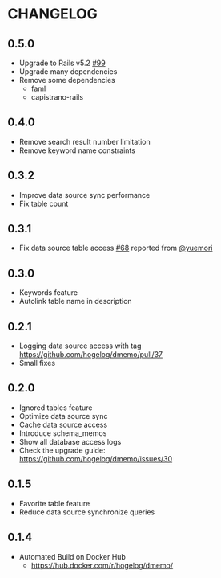 # CHANGELOG

## 0.5.0
- Upgrade to Rails v5.2 [#99](https://github.com/hogelog/dmemo/pull/99)
- Upgrade many dependencies
- Remove some dependencies
  - faml
  - capistrano-rails

## 0.4.0
- Remove search result number limitation
- Remove keyword name constraints

## 0.3.2
- Improve data source sync performance
- Fix table count

## 0.3.1
- Fix data source table access [#68](https://github.com/hogelog/dmemo/pull/68) reported from [@yuemori](https://github.com/yuemori)

## 0.3.0
- Keywords feature
- Autolink table name in description

## 0.2.1
- Logging data source access with tag https://github.com/hogelog/dmemo/pull/37
- Small fixes

## 0.2.0
- Ignored tables feature
- Optimize data source sync
- Cache data source access
- Introduce schema_memos
- Show all database access logs
- Check the upgrade guide: https://github.com/hogelog/dmemo/issues/30

## 0.1.5
- Favorite table feature
- Reduce data source synchronize queries

## 0.1.4
- Automated Build on Docker Hub
  - https://hub.docker.com/r/hogelog/dmemo/
